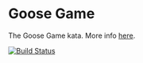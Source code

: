 Goose Game
==========

The Goose Game kata. More info [here](http://www.slideshare.net/pierodibello/).

[![Build Status](https://secure.travis-ci.org/xpepper/goose_game.png)](http://travis-ci.org/xpepper/goose_game)

